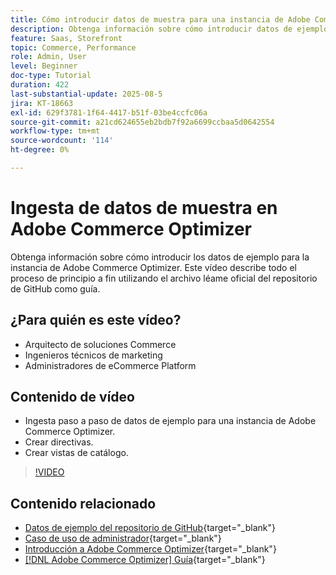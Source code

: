 ```yaml
---
title: Cómo introducir datos de muestra para una instancia de Adobe Commerce Optimizer
description: Obtenga información sobre cómo introducir datos de ejemplo para una instancia de Adobe Commerce Optimizer.
feature: Saas, Storefront
topic: Commerce, Performance
role: Admin, User
level: Beginner
doc-type: Tutorial
duration: 422
last-substantial-update: 2025-08-5
jira: KT-18663
exl-id: 629f3781-1f64-4417-b51f-03be4ccfc06a
source-git-commit: a21cd624655eb2bdb7f92a6699ccbaa5d0642554
workflow-type: tm+mt
source-wordcount: '114'
ht-degree: 0%

---
```


# Ingesta de datos de muestra en Adobe Commerce Optimizer

Obtenga información sobre cómo introducir los datos de ejemplo para la instancia de Adobe Commerce Optimizer. Este vídeo describe todo el proceso de principio a fin utilizando el archivo léame oficial del repositorio de GitHub como guía.

## ¿Para quién es este vídeo?

* Arquitecto de soluciones Commerce
* Ingenieros técnicos de marketing
* Administradores de eCommerce Platform

## Contenido de vídeo

* Ingesta paso a paso de datos de ejemplo para una instancia de Adobe Commerce Optimizer.
* Crear directivas.
* Crear vistas de catálogo.

>[!VIDEO](https://video.tv.adobe.com/v/3470472?learn=on&enablevpops)

## Contenido relacionado

* [Datos de ejemplo del repositorio de GitHub](https://github.com/adobe-commerce/aco-sample-catalog-data-ingestion){target="_blank"}
* [Caso de uso de administrador](https://experienceleague.adobe.com/es/docs/commerce/optimizer/use-case/admin-use-case){target="_blank"}
* [Introducción a Adobe Commerce Optimizer](https://experienceleague.adobe.com/es/docs/commerce/optimizer/get-started){target="_blank"}
* [[!DNL Adobe Commerce Optimizer] Guía](https://experienceleague.adobe.com/es/docs/commerce/optimizer/overview){target="_blank"}
